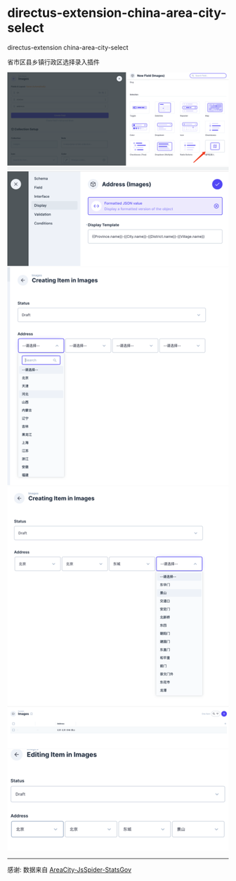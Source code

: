 # directus-extension-china-area-city-select
directus-extension china-area-city-select

省市区县乡镇行政区选择录入插件
 

![create_field](./images/create-field.png)
![display](./images/display.png)
![select1](./images/select-1.png)
![select2](./images/select-2.png)
![list-view](./images/list-view.png)
![edit](./images/edit.png)

---

 感谢: 数据来自 [AreaCity-JsSpider-StatsGov](https://github.com/xiangyuecn/AreaCity-JsSpider-StatsGov)